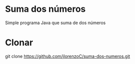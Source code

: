 # Suma dos números
Simple programa Java que suma de dos números
# Clonar
git clone https://github.com/jlorenzoC/suma-dos-numeros.git
